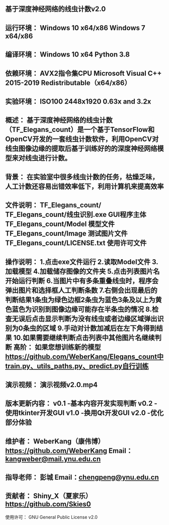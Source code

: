 基于深度神经网络的线虫计数v2.0
----------------------------
运行环境：
Windows 10 x64/x86
Windows 7   x64/x86
----------------------------
编译环境：
Windows 10 x64
Python 3.8
----------------------------
依赖环境：
AVX2指令集CPU
Microsoft Visual C++ 2015-2019 Redistributable（x64/x86）
----------------------------
实验环境：
ISO100
2448x1920
0.63x and 3.2x
----------------------------
概述：
基于深度神经网络的线虫计数（TF_Elegans_count）是一个基于TensorFlow和OpenCV开发的一套线虫计数软件，利用OpenCV对线虫图像边缘的提取后基于训练好的的深度神经网络模型来对线虫进行计数。
----------------------------
背景：
在实验室中很多线虫计数的任务，枯燥乏味，人工计数还容易出错效率低下，利用计算机来提高效率
----------------------------
文件说明：
TF_Elegans_count/
	TF_Elegans_count/线虫识别.exe	GUI程序主体
	TF_Elegans_count/Model		模型文件
	TF_Elegans_count/Image		测试图片文件
	TF_Elegans_count/LICENSE.txt		使用许可文件
----------------------------
操作说明：
1.点击exe文件运行
2.读取Model文件
3.加载模型
4.加载储存图像的文件夹
5.点击列表图片名开始运行判断
6.当图片中有多条重叠线虫时，程序会弹出图片和选择框人工判断条数
7.右侧会出现最后的判断结果1条虫为绿色边框2条虫为蓝色3条及以上为黄色蓝色为识别到图像边缘可能存在半条虫的情况
8.检查无误后点击显示判断为没有线虫或者边缘区域弹出识别为0条虫的区域
9.手动对计数加减后在左下角得到结果
10.如果需要继续判断点击列表中其他图片名继续判断
高阶：
如果您想训练新的模型
https://github.com/WeberKang/Elegans_count中train.py、utils_paths.py、predict.py自行训练
----------------------------
演示视频：
演示视频v2.0.mp4
----------------------------
版本更新内容：
v0.1 -基本内容开发实现判断
v0.2 -使用tkinter开发GUI
v1.0 -换用Qt开发GUI
v2.0 -优化部分体验
----------------------------
维护者：
WeberKang（康伟博）https://github.com/WeberKang Email：kangweber@mail.ynu.edu.cn
----------------------------
指导老师：
彭城 Email：chengpeng@ynu.edu.cn
----------------------------
贡献者：
Shiny_X（夏家乐）https://github.com/Skies0
----------------------------
使用许可：
GNU General Public License v2.0




